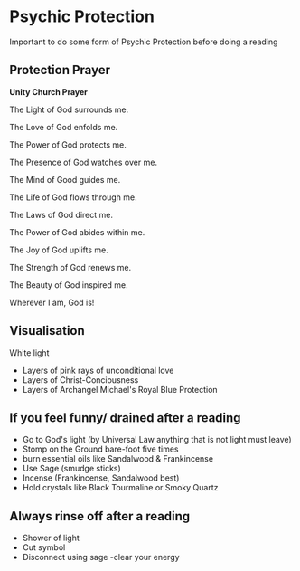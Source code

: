 # Psychic Protection

Important to do some form of Psychic Protection before doing a reading

## Protection Prayer

**Unity Church Prayer**

The Light of God surrounds me.

The Love of God enfolds me.

The Power of God protects me.

The Presence of God watches over me.

The Mind of Good guides me.

The Life of God flows through me.

The Laws of God direct me.

The Power of God abides within me.

The Joy of God uplifts me.

The Strength of God renews me.

The Beauty of God inspired me.

Wherever I am, God is!

## Visualisation

White light

- Layers of pink rays of unconditional love
- Layers of Christ-Conciousness
- Layers of Archangel Michael's Royal Blue Protection



## If you feel funny/ drained after a reading

- Go to God's light (by Universal Law anything that is not light must leave)
- Stomp on the Ground bare-foot five times
- burn essential oils like Sandalwood & Frankincense
- Use Sage (smudge sticks)
- Incense (Frankincense, Sandalwood best)
- Hold crystals like Black Tourmaline or Smoky Quartz



## Always rinse off after a reading

- Shower of light 
- Cut symbol
- Disconnect using sage -clear your energy